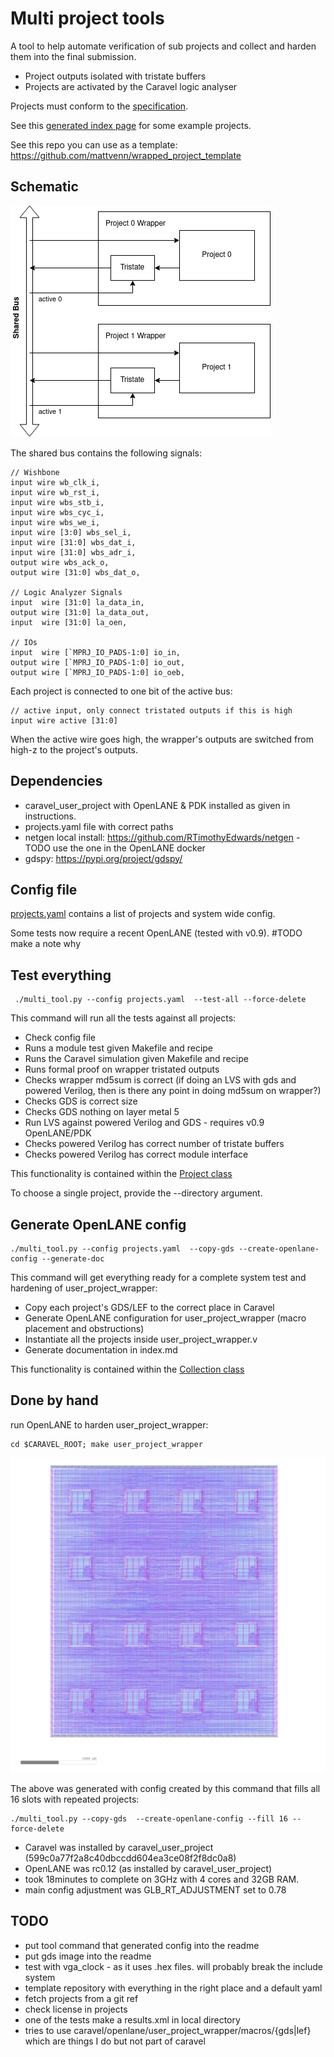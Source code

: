 # Multi project tools

A tool to help automate verification of sub projects and collect and harden them into the final submission.

* Project outputs isolated with tristate buffers
* Projects are activated by the Caravel logic analyser

Projects must conform to the [specification](docs/project_spec.md). 

See this [generated index page](index.md) for some example projects.

See this repo you can use as a template: https://github.com/mattvenn/wrapped_project_template

## Schematic

![schematic](docs/tristate_wrapper.png)

The shared bus contains the following signals:

    // Wishbone
    input wire wb_clk_i,
    input wire wb_rst_i,
    input wire wbs_stb_i,
    input wire wbs_cyc_i,
    input wire wbs_we_i,
    input wire [3:0] wbs_sel_i,
    input wire [31:0] wbs_dat_i,
    input wire [31:0] wbs_adr_i,
    output wire wbs_ack_o,
    output wire [31:0] wbs_dat_o,

    // Logic Analyzer Signals
    input  wire [31:0] la_data_in,
    output wire [31:0] la_data_out,
    input  wire [31:0] la_oen,

    // IOs
    input  wire [`MPRJ_IO_PADS-1:0] io_in,
    output wire [`MPRJ_IO_PADS-1:0] io_out,
    output wire [`MPRJ_IO_PADS-1:0] io_oeb,
   
Each project is connected to one bit of the active bus:

    // active input, only connect tristated outputs if this is high
    input wire active [31:0]

When the active wire goes high, the wrapper's outputs are switched from high-z to the project's outputs.

## Dependencies

* caravel_user_project with OpenLANE & PDK installed as given in instructions.
* projects.yaml file with correct paths
* netgen local install: https://github.com/RTimothyEdwards/netgen - TODO use the one in the OpenLANE docker
* gdspy: https://pypi.org/project/gdspy/

## Config file

[projects.yaml](projects.yaml) contains a list of projects and system wide config.

Some tests now require a recent OpenLANE (tested with v0.9). #TODO make a note why

## Test everything

     ./multi_tool.py --config projects.yaml  --test-all --force-delete

This command will run all the tests against all projects: 

* Check config file
* Runs a module test given Makefile and recipe
* Runs the Caravel simulation given Makefile and recipe
* Runs formal proof on wrapper tristated outputs
* Checks wrapper md5sum is correct (if doing an LVS with gds and powered Verilog, then is there any point in doing md5sum on wrapper?)
* Checks GDS is correct size
* Checks GDS nothing on layer metal 5
* Run LVS against powered Verilog and GDS - requires v0.9 OpenLANE/PDK
* Checks powered Verilog has correct number of tristate buffers
* Checks powered Verilog has correct module interface

This functionality is contained within the [Project class](project.py)

To choose a single project, provide the --directory argument.

## Generate OpenLANE config

    ./multi_tool.py --config projects.yaml  --copy-gds --create-openlane-config --generate-doc

This command will get everything ready for a complete system test and hardening of user_project_wrapper:

* Copy each project's GDS/LEF to the correct place in Caravel
* Generate OpenLANE configuration for user_project_wrapper (macro placement and obstructions)
* Instantiate all the projects inside user_project_wrapper.v
* Generate documentation in index.md

This functionality is contained within the [Collection class](collect.py)

## Done by hand

run OpenLANE to harden user_project_wrapper:

    cd $CARAVEL_ROOT; make user_project_wrapper

![hardened user project wrapper](docs/mph-16-mpw-two-a-designs.png)

The above was generated with config created by this command that fills all 16 slots with repeated projects:

    ./multi_tool.py --copy-gds  --create-openlane-config --fill 16 --force-delete

* Caravel was installed by caravel_user_project (599c0a77f2a8c40dbccdd604ea3ce08f2f8dc0a8)
* OpenLANE was rc0.12 (as installed by caravel_user_project)
* took 18minutes to complete on 3GHz with 4 cores and 32GB RAM.
* main config adjustment was GLB_RT_ADJUSTMENT set to 0.78

## TODO

* put tool command that generated config into the readme
* put gds image into the readme
* test with vga_clock - as it uses .hex files. will probably break the include system
* template repository with everything in the right place and a default yaml
* fetch projects from a git ref
* check license in projects
* one of the tests make a results.xml in local directory
* tries to use caravel/openlane/user_project_wrapper/macros/{gds|lef} which are things I do but not part of caravel

